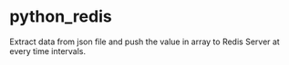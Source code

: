 # python_redis

Extract data from json file and push the value in array to Redis Server at every time intervals.
